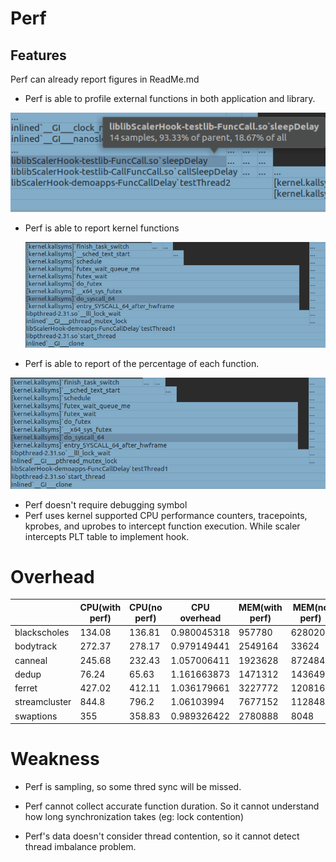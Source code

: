 # Perf

## Features

Perf can already report figures in ReadMe.md

- Perf is able to profile external functions in both application and library.

![image-20210527104938420](imgs/Perf/image-20210527104938420.png)

- Perf is able to report kernel functions

  ![image-20210527105015373](imgs/Perf/image-20210527105015373.png)

- Perf is able to report of the percentage of each function.

![image-20210527105046824](imgs/Perf/image-20210527105046824.png)

- Perf doesn't require debugging symbol
- Perf uses kernel supported CPU performance counters, tracepoints, kprobes, and uprobes to intercept function execution. While scaler intercepts PLT table to implement hook. 

# Overhead

|               | CPU(with perf) | CPU(no perf) | CPU overhead | MEM(with perf) | MEM(no perf) | MEM overhead |
| ------------- | -------------- | ------------ | ------------ | -------------- | ------------ | ------------ |
| blackscholes  | 134.08         | 136.81       | 0.980045318  | 957780         | 628020       | 1.525078819  |
| bodytrack     | 272.37         | 278.17       | 0.979149441  | 2549164        | 33624        | 75.81382346  |
| canneal       | 245.68         | 232.43       | 1.057006411  | 1923628        | 872484       | 2.204771663  |
| dedup         | 76.24          | 65.63        | 1.161663873  | 1471312        | 1436496      | 1.024236754  |
| ferret        | 427.02         | 412.11       | 1.036179661  | 3227772        | 120816       | 26.71642829  |
| streamcluster | 844.8          | 796.2        | 1.06103994   | 7677152        | 112848       | 68.03090883  |
| swaptions     | 355            | 358.83       | 0.989326422  | 2780888        | 8048         | 345.5377734  |

# Weakness

- Perf is sampling, so some thred sync will be missed.

- Perf cannot collect accurate function duration. So it cannot understand how long synchronization takes (eg: lock contention)
- Perf's data doesn't consider thread contention, so it cannot detect thread imbalance problem.


